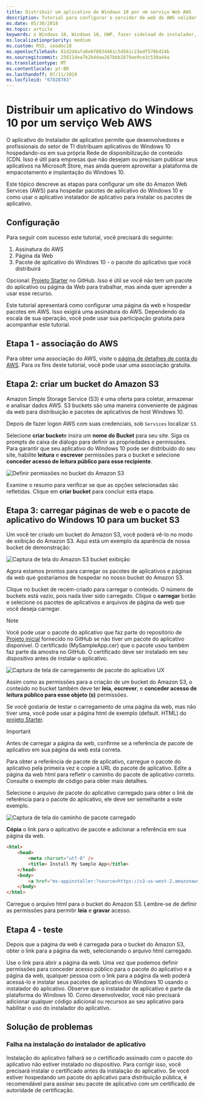 ```yaml
---
title: Distribuir um aplicativo do Windows 10 por um serviço Web AWS
description: Tutorial para configurar o servidor de web do AWS validar a instalação do aplicativo por meio do instalador do aplicativo
ms.date: 05/30/2018
ms.topic: article
keywords: o Windows 10, Windows 10, UWP, fazer sideload do instalador, AppInstaller, aplicativo, relacionadas a pacotes definidos, opcionais, AWS
ms.localizationpriority: medium
ms.custom: RS5, seodec18
ms.openlocfilehash: 81d2d4afa0e6f8834461c5d561c23edf578bd24b
ms.sourcegitcommit: 25811dea7b2b4daa267bbb2879ae9ce3c530a44a
ms.translationtype: MT
ms.contentlocale: pt-BR
ms.lasthandoff: 07/11/2019
ms.locfileid: "67828783"
---
```

# <a name="distribute-a-windows-10-app-from-an-aws-web-service"></a>Distribuir um aplicativo do Windows 10 por um serviço Web AWS

O aplicativo do Instalador de aplicativo permite que desenvolvedores e profissionais do setor de TI distribuam aplicativos do Windows 10 hospedando-os em sua própria Rede de disponibilização de conteúdo (CDN. Isso é útil para empresas que não desejam ou precisam publicar seus aplicativos na Microsoft Store, mas ainda querem aproveitar a plataforma de empacotamento e implantação do Windows 10.

Este tópico descreve as etapas para configurar um site do Amazon Web Services (AWS) para hospedar pacotes de aplicativo do Windows 10 e como usar o aplicativo instalador de aplicativo para instalar os pacotes de aplicativo.

## <a name="setup"></a>Configuração

Para seguir com sucesso este tutorial, você precisará do seguinte:
 
1. Assinatura do AWS 
2. Página da Web
3. Pacote de aplicativo do Windows 10 - o pacote do aplicativo que você distribuirá

Opcional: [Projeto Starter](https://github.com/AppInstaller/MySampleWebApp) no GitHub. Isso é útil se você não tem um pacote do aplicativo ou página da Web para trabalhar, mas ainda quer aprender a usar esse recurso.

Este tutorial apresentará como configurar uma página da web e hospedar pacotes em AWS. Isso exigirá uma assinatura do AWS. Dependendo da escala de sua operação, você pode usar sua participação gratuita para acompanhar este tutorial. 

## <a name="step-1---aws-membership"></a>Etapa 1 - associação do AWS
Para obter uma associação do AWS, visite o [página de detalhes de conta do AWS](https://aws.amazon.com/free/). Para os fins deste tutorial, você pode usar uma associação gratuita.

## <a name="step-2---create-an-amazon-s3-bucket"></a>Etapa 2: criar um bucket do Amazon S3

Amazon Simple Storage Service (S3) é uma oferta para coletar, armazenar e analisar dados AWS. S3 buckets são uma maneira conveniente de páginas da web para distribuição e pacotes de aplicativos de host Windows 10. 

Depois de fazer logon AWS com suas credenciais, sob `Services` localizar `S3`. 

Selecione **criar bucket**e insira um **nome do Bucket** para seu site. Siga os prompts de caixa de diálogo para definir as propriedades e permissões. Para garantir que seu aplicativo do Windows 10 pode ser distribuído do seu site, habilite **leitura** e **escrever** permissões para o bucket e selecione **conceder acesso de leitura público para esse recipiente**.

![Definir permissões no bucket do Amazon S3](images/aws-permissions.png) 

Examine o resumo para verificar se que as opções selecionadas são refletidas. Clique em **criar bucket** para concluir esta etapa. 

## <a name="step-3---upload-windows-10-app-package-and-web-pages-to-an-s3-bucket"></a>Etapa 3: carregar páginas de web e o pacote de aplicativo do Windows 10 para um bucket S3

Um você ter criado um bucket do Amazon S3, você poderá vê-lo no modo de exibição do Amazon S3. Aqui está um exemplo da aparência de nossa bucket de demonstração:

![Captura de tela do Amazon S3 bucket exibição](images/aws-post-create.png)

Agora estamos prontos para carregar os pacotes de aplicativos e páginas da web que gostaríamos de hospedar no nosso bucket do Amazon S3. 

Clique no bucket de recém-criado para carregar o conteúdo. O número de buckets está vazio, pois nada tiver sido carregado. Clique o **carregar** botão e selecione os pacotes de aplicativos e arquivos de página da web que você deseja carregar.

> [!NOTE]
> Você pode usar o pacote do aplicativo que faz parte do repositório de [Projeto inicial](https://github.com/AppInstaller/MySampleWebApp) fornecido no GitHub se não tiver um pacote do aplicativo disponível. O certificado (MySampleApp.cer) que o pacote usou também faz parte da amostra no GitHub. O certificado deve ser instalado em seu dispositivo antes de instalar o aplicativo.

![Captura de tela de carregamento de pacote do aplicativo UX](images/aws-upload-package.png)

Assim como as permissões para a criação de um bucket do Amazon S3, o conteúdo no bucket também deve ter **leia**, **escrever**, e **conceder acesso de leitura público para esse objeto (s)** permissões.

Se você gostaria de testar o carregamento de uma página da web, mas não tiver uma, você pode usar a página html de exemplo (default. HTML) do [projeto Starter](https://github.com/AppInstaller/MySampleWebApp/blob/master/MySampleWebApp/default.html).

> [!IMPORTANT]
> Antes de carregar a página da web, confirme se a referência de pacote de aplicativo em sua página da web está correta. 

Para obter a referência de pacote de aplicativo, carregue o pacote do aplicativo pela primeira vez e copie a URL do pacote de aplicativo. Edite a página da web html para refletir o caminho do pacote de aplicativo correto. Consulte o exemplo de código para obter mais detalhes. 

Selecione o arquivo de pacote do aplicativo carregado para obter o link de referência para o pacote do aplicativo, ele deve ser semelhante a este exemplo.

![Captura de tela do caminho de pacote carregado](images/aws-package-path.png)

**Cópia** o link para o aplicativo de pacote e adicionar a referência em sua página da web. 

```html
<html>
    <head>
        <meta charset="utf-8" />
        <title> Install My Sample App</title>
    </head>
    <body>
        <a href="ms-appinstaller:?source=https://s3-us-west-2.amazonaws.com/appinstaller-aws-demo/MySampleApp.appxbundle"> Install My Sample App</a>
    </body>
</html>
```
Carregue o arquivo html para o bucket do Amazon S3. Lembre-se de definir as permissões para permitir **leia** e **gravar** acesso.

## <a name="step-4---test"></a>Etapa 4 - teste

Depois que a página da web é carregada para o bucket do Amazon S3, obter o link para a página da web, selecionando o arquivo html carregado.

Use o link para abrir a página da web. Uma vez que podemos definir permissões para conceder acesso público para o pacote do aplicativo e a página da web, qualquer pessoa com o link para a página da web poderá acessá-lo e instalar seus pacotes de aplicativo do Windows 10 usando o instalador do aplicativo. Observe que o instalador de aplicativo é parte da plataforma do Windows 10. Como desenvolvedor, você não precisará adicionar qualquer código adicional ou recursos ao seu aplicativo para habilitar o uso do instalador do aplicativo. 

## <a name="troubleshooting"></a>Solução de problemas

### <a name="app-installer-fails-to-install"></a>Falha na instalação do instalador de aplicativo 

Instalação do aplicativo falhará se o certificado assinado com o pacote do aplicativo não estiver instalado no dispositivo. Para corrigir isso, você precisará instalar o certificado antes da instalação do aplicativo. Se você estiver hospedando um pacote do aplicativo para distribuição pública, é recomendável para assinar seu pacote de aplicativo com um certificado de autoridade de certificação. 

